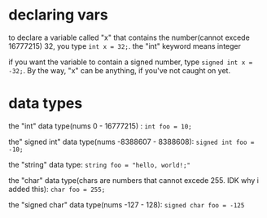 # declaring vars

to declare a variable called "x" that contains the number(cannot excede 16777215) 32, you type `int x = 32;`.
the "int" keyword means integer

if you want the variable to contain a signed number, type `signed int x = -32;`. By the way, "x" can be anything, if you've not caught on yet.

# data types

the "int" data type(nums 0 - 16777215) : `int foo = 10;`

the" signed int" data type(nums -8388607 - 8388608): `signed int foo = -10;`

the "string" data type: `string foo = "hello, world!;"`

the "char" data type(chars are numbers that cannot excede 255. IDK why i added this): `char foo = 255;`

the "signed char" data type(nums -127 - 128): `signed char foo = -125`
